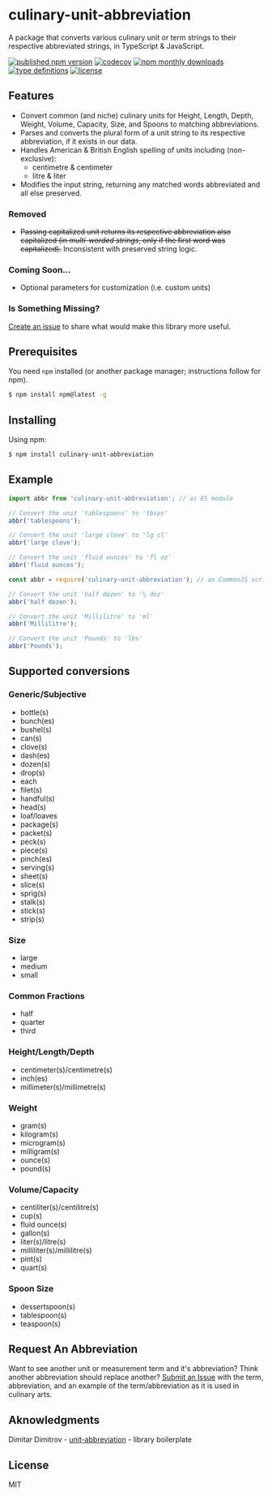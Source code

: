 # culinary-unit-abbreviation
A package that converts various culinary unit or term strings to their respective abbreviated strings, in TypeScript & JavaScript.


[![published npm version](https://img.shields.io/npm/v/culinary-unit-abbreviation)](https://www.npmjs.com/package/culinary-unit-abbreviation) [![codecov](https://codecov.io/gh/coren-frankel/culinary-unit-abbreviation/graph/badge.svg?token=EDSMT8ZK96)](https://codecov.io/gh/coren-frankel/culinary-unit-abbreviation) [![npm monthly downloads](https://img.shields.io/npm/dm/culinary-unit-abbreviation)](https://www.npmjs.com/package/culinary-unit-abbreviation) [![type definitions](https://img.shields.io/npm/types/culinary-unit-abbreviation)](https://www.npmjs.com/package/culinary-unit-abbreviation) [![license](https://img.shields.io/npm/l/culinary-unit-abbreviation)](https://www.npmjs.com/package/culinary-unit-abbreviation)

## Features

- Convert common (and niche) culinary units for Height, Length, Depth, Weight, Volume, Capacity, Size, and Spoons to matching abbreviations.
- Parses and converts the plural form of a unit string to its respective abbreviation, if it exists in our data.
- Handles American & British English spelling of units including (non-exclusive):
  * centimetre & centimeter
  * litre & liter
- Modifies the input string, returning any matched words abbreviated and all else preserved.

### Removed
- ~~Passing capitalized unit returns its respective abbreviation also capitalized (in *multi-worded strings*, only if the first word was capitalized).~~ Inconsistent with preserved string logic.

### Coming Soon...
- Optional parameters for customization (i.e. custom units)

### Is Something Missing?
[Create an issue](https://github.com/coren-frankel/culinary-unit-abbreviation/issues/new) to share what would make this library more useful.

## Prerequisites 

You need `npm` installed (or another package manager; instructions follow for npm).
```bash
$ npm install npm@latest -g
```

## Installing

Using npm:

```bash
$ npm install culinary-unit-abbreviation
```

## Example

```ts
import abbr from 'culinary-unit-abbreviation'; // as ES module

// Convert the unit 'tablespoons' to 'tbsps'
abbr('tablespoons');

// Convert the unit 'large clove' to 'lg cl'
abbr('large clove');

// Convert the unit 'fluid ounces' to 'fl oz'
abbr('fluid ounces');
```

```js
const abbr = require('culinary-unit-abbreviation'); // as CommonJS script

// Convert the unit 'half dozen' to '½ doz'
abbr('half dozen');

// Convert the unit 'Millilitre' to 'ml'
abbr('Millilitre');

// Convert the unit 'Pounds' to 'lbs'
abbr('Pounds');
```

## Supported conversions

### Generic/Subjective
  * bottle(s)
  * bunch(es)
  * bushel(s)
  * can(s)
  * clove(s)
  * dash(es)
  * dozen(s)
  * drop(s)
  * each
  * filet(s)
  * handful(s)
  * head(s)
  * loaf/loaves
  * package(s)
  * packet(s)
  * peck(s)
  * piece(s)
  * pinch(es)
  * serving(s)
  * sheet(s)
  * slice(s)
  * sprig(s)
  * stalk(s)
  * stick(s)
  * strip(s)

### Size
  * large
  * medium
  * small

### Common Fractions
  * half
  * quarter
  * third

### Height/Length/Depth
  * centimeter(s)/centimetre(s)
  * inch(es)
  * millimeter(s)/millimetre(s)

### Weight
  * gram(s)
  * kilogram(s)
  * microgram(s)
  * milligram(s)
  * ounce(s)
  * pound(s)

### Volume/Capacity
  * centiliter(s)/centilitre(s)
  * cup(s)
  * fluid ounce(s)
  * gallon(s)
  * liter(s)/litre(s)
  * milliliter(s)/millilitre(s)
  * pint(s)
  * quart(s)

### Spoon Size
  * dessertspoon(s)
  * tablespoon(s)
  * teaspoon(s)


## Request An Abbreviation
Want to see another unit or measurement term and it's abbreviation? Think another abbreviation should replace another? 
[Submit an Issue](https://github.com/coren-frankel/culinary-unit-abbreviation/issues) with the term, abbreviation, and an example of the term/abbreviation as it is used in culinary arts. 

## Aknowledgments
Dimitar Dimitrov - [unit-abbreviation](https://github.com/cranzy/unit-abbreviation) - library boilerplate

## License
MIT
